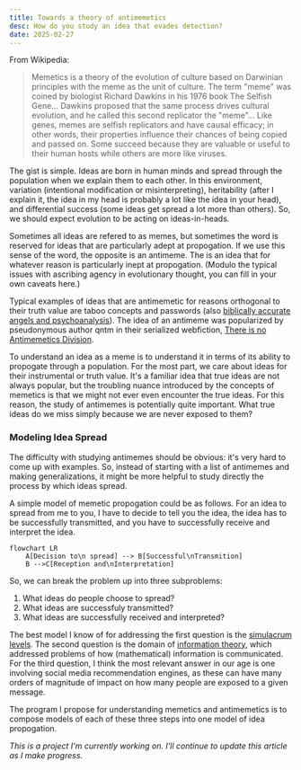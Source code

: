 ```yaml
---
title: Towards a theory of antimemetics
desc: How do you study an idea that evades detection?
date: 2025-02-27
---
```


From Wikipedia:

> Memetics is a theory of the evolution of culture based on Darwinian principles with the meme as the unit of culture. The term "meme" was coined by biologist Richard Dawkins in his 1976 book The Selfish Gene... Dawkins proposed that the same process drives cultural evolution, and he called this second replicator the "meme"... Like genes, memes are selfish replicators and have causal efficacy; in other words, their properties influence their chances of being copied and passed on. Some succeed because they are valuable or useful to their human hosts while others are more like viruses.

The gist is simple. Ideas are born in human minds and spread through the population when we explain them to each other. In this environment, variation (intentional modification or misinterpreting), heritability (after I explain it, the idea in my head is probably a lot like the idea in your head), and differential success (some ideas get spread a lot more than others). So, we should expect evolution to be acting on ideas-in-heads.

Sometimes all ideas are refered to as memes, but sometimes the word is reserved for ideas that are particularly adept at propogation. If we use this sense of the word, the opposite is an antimeme. The is an idea that for whatever reason is particularly inept at propogation. (Modulo the typical issues with ascribing agency in evolutionary thought, you can fill in your own caveats here.)

Typical examples of ideas that are antimemetic for reasons orthogonal to their truth value are taboo concepts and passwords (also [biblically accurate angels and psychoanalysis](https://www.astralcodexten.com/p/book-review-sadly-porn)). The idea of an antimeme was popularized by pseudonymous author qntm in their serialized webfiction, [There is no Antimemetics Division](https://scp-wiki.wikidot.com/antimemetics-division-hub).

To understand an idea as a meme is to understand it in terms of its ability to propogate through a population. For the most part, we care about ideas for their instrumental or truth value. It's a familiar idea that true ideas are not always popular, but the troubling nuance introduced by the concepts of memetics is that we might not ever even encounter the true ideas. For this reason, the study of antimemes is potentially quite important. What true ideas do we miss simply because we are never exposed to them?

### Modeling Idea Spread

The difficulty with studying antimemes should be obvious: it's very hard to come up with examples. So, instead of starting with a list of antimemes and making generalizations, it might be more helpful to study directly the process by which ideas spread.

A simple model of memetic propogation could be as follows. For an idea to spread from me to you, I have to decide to tell you the idea, the idea has to be successfully transmitted, and you have to successfully receive and interpret the idea.

```mermaid
flowchart LR
    A[Decision to\n spread] --> B[Successful\nTransmition]
    B -->C[Reception and\nInterpretation]
```

So, we can break the problem up into three subproblems:

1. What ideas do people choose to spread?
2. What ideas are successfuly transmitted?
3. What ideas are successfully received and interpreted?

The best model I know of for addressing the first question is the [simulacrum levels](https://www.lesswrong.com/w/simulacrum-levels). The second question is the domain of [information theory](https://en.wikipedia.org/wiki/Information_theory), which addressed problems of how (mathematical) information is communicated. For the third question, I think the most relevant answer in our age is one involving social media recommendation engines, as these can have many orders of magnitude of impact on how many people are exposed to a given message.

The program I propose for understanding memetics and antimemetics is to compose models of each of these three steps into one model of idea propogation.

*This is a project I'm currently working on. I'll continue to update this article as I make progress.*